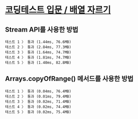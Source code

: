 # [코딩테스트 입문 / 배열 자르기](https://school.programmers.co.kr/learn/courses/30/lessons/120833)

## Stream API를 사용한 방법

```text
테스트 1 〉	통과 (1.44ms, 76.6MB)
테스트 2 〉	통과 (2.84ms, 77.3MB)
테스트 3 〉	통과 (1.64ms, 74.7MB)
테스트 4 〉	통과 (1.81ms, 74.7MB)
테스트 5 〉	통과 (1.40ms, 82.8MB)
```

## Arrays.copyOfRange() 메서드를 사용한 방법

```text
테스트 1 〉	통과 (0.04ms, 76.4MB)
테스트 2 〉	통과 (0.01ms, 79.4MB)
테스트 3 〉	통과 (0.02ms, 71.4MB)
테스트 4 〉	통과 (0.02ms, 74.4MB)
테스트 5 〉	통과 (0.02ms, 75.4MB)
```
